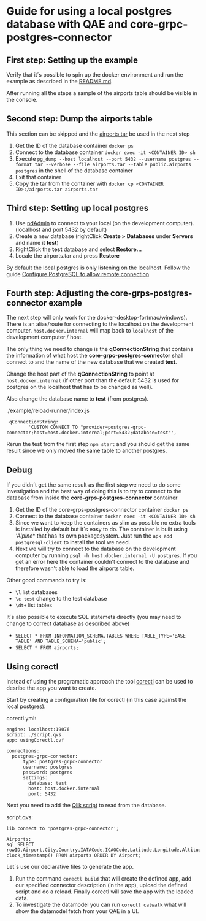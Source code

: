 # Guide for using a local postgres database with QAE and core-grpc-postgres-connector

## First step: Setting up the example

Verify that it´s possible to spin up the docker environment and run the example as described in the [README.md](./README.md).

After running all the steps a sample of the airports table should be visible in the console.

## Second step: Dump the airports table

This section can be skipped and the [airports.tar](./example/postgres-image/airports.tar) be used in the next step

1. Get the ID of the database container `docker ps`
2. Connect to the database container `docker exec -it <CONTAINER ID> sh`
3. Execute `pg_dump --host localhost --port 5432 --username postgres --format tar --verbose --file airports.tar --table public.airports postgres` in the shell of the database container
4. Exit that container
5. Copy the tar from the container with `docker cp <CONTAINER ID>:/airports.tar airports.tar`

## Third step: Setting up local postgres

1. Use [pdAdmin](https://www.pgadmin.org/) to connect to your local (on the development computer). (localhost and port 5432 by default)
2. Create a new database (rightClick **Create > Databases** under **Servers** and name it **test**)
3. RightClick the **test** database and select **Restore...**
4. Locale the airports.tar and press **Restore**

By default the local postgres is only listening on the localhost. Follow the guide [Configure PostgreSQL to allow remote connection](https://blog.bigbinary.com/2016/01/23/configure-postgresql-to-allow-remote-connection.html)

## Fourth step: Adjusting the core-grps-postgres-connector example

The next step will only work for the docker-desktop-for(mac/windows). There is an alias/route for connecting to the localhost on the development computer. `host.docker.internal` will map back to `localhost` of the development computer / host.

The only thing we need to change is the **qConnectionString** that contains the information of what host the **core-grpc-postgres-connector** shall connect to and the name of the new database that we created **test**.

Change the host part of the **qConnectionString** to point at `host.docker.internal` (if other port than the default 5432 is used for postgres on the localhost that has to be changed as well).

Also change the database name to **test** (from postgres).

./example/reload-runner/index.js
```
 qConnectionString:
        'CUSTOM CONNECT TO "provider=postgres-grpc-connector;host=host.docker.internal;port=5432;database=test"',
```

Rerun the test from the first step `npm start` and you should get the same result since we only moved the same table to another postgres.

## Debug
If you didn´t get the same result as the first step we need to do some investigation and the best way of doing this is to try to connect to the database from inside the **core-grps-postgres-connector** container

1. Get the ID of the core-grps-postgres-connector container `docker ps`
2. Connect to the database container `docker exec -it <CONTAINER ID> sh`
3. Since we want to keep the containers as slim as possible no extra tools is installed by default but it´s easy to do. The container is built using *'Alpine** that has its own packagesystem. Just run the `apk add postgresql-client` to install the tool we need.
4. Next we will try to connect to the database on the development computer by running `psql -h host.docker.internal -U postgres`. If you get an error here the container couldn't connect to the database and therefore wasn't able to load the airports table.

Other good commands to try is:
- `\l` list databases
- `\c test`  change to the test database
- `\dt+` list tables

It´s also possible to execute SQL statemets directly (you may need to change to correct database as described above)
- `SELECT * FROM INFORMATION_SCHEMA.TABLES WHERE TABLE_TYPE='BASE TABLE' AND TABLE_SCHEMA='public';`
- `SELECT * FROM airports;`

## Using corectl

Instead of using the programatic approach the tool [corectl](https://github.com/qlik-oss/corectl/releases) can be used to desribe the app you want to create.

Start by creating a configuration file for corectl (in this case against the local postgres).

corectl.yml:
```
engine: localhost:19076
script: ./script.qvs
app: usingCorectl.qvf

connections:
  postgres-grpc-connector:
      type: postgres-grpc-connector
      username: postgres
      password: postgres
      settings:
        database: test
        host: host.docker.internal
        port: 5432
```

Next you need to add the [Qlik script](https://core.qlik.com/services/qix-engine/script_reference/introduction/) to read from the database.

script.qvs:
```
lib connect to 'postgres-grpc-connector';

Airports:
sql SELECT rowID,Airport,City,Country,IATACode,ICAOCode,Latitude,Longitude,Altitude,TimeZone,DST,TZ, clock_timestamp() FROM airports ORDER BY Airport;
```

Let´s use our declarative files to generate the app.

1. Run the command `corectl build` that will create the defined app, add our specified connector description (in the app), upload the defined script and do a reload. Finally corectl will save the app with the loaded data.
2. To investigate the datamodel you can run `corectl catwalk` what will show the datamodel fetch from your QAE in a UI.
